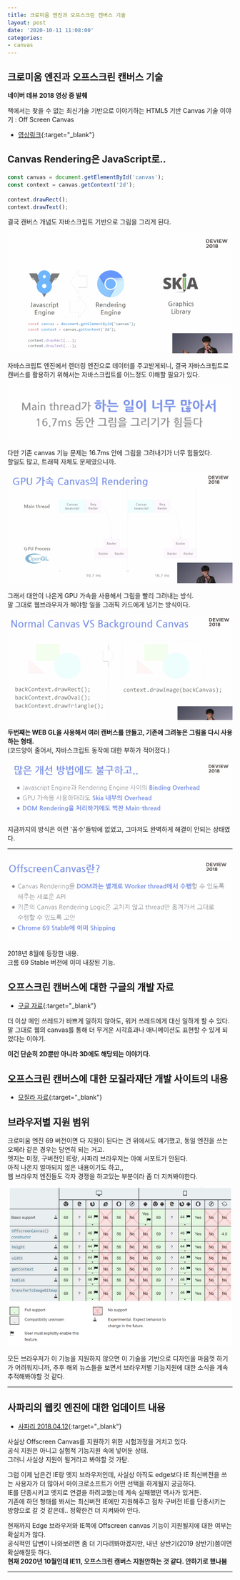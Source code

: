 ```yaml
---
title: 크로미움 엔진과 오프스크린 캔버스 기술
layout: post
date: '2020-10-11 11:08:00'
categories:
- canvas
---
```


## 크로미움 엔진과 오프스크린 캔버스 기술

**네이버 데뷰 2018 영상 중 발췌**

책에서는 찾을 수 없는 최신기술 기반으로 이야기하는 HTML5 기반 Canvas 기술 이야기 : Off Screen Canvas

* [영상링크](https://tv.naver.com/v/4578450){:target="_blank"}

## Canvas Rendering은 JavaScript로..

```javascript
const canvas = document.getElementById('canvas');
const context = canvas.getContext('2d');

context.drawRect();
context.drawText();
```

결국 캔버스 개념도 자바스크립트 기반으로 그림을 그리게 된다.

![](/static/img/script/image10.png)

자바스크립트 엔진에서 렌더링 엔진으로 데이터를 주고받게되니, 결국 자바스크립트로 캔버스를 활용하기 위해서는 자바스크립트를 어느정도 이해할 필요가 있다.  

![](/static/img/script/image11.png)

다만 기존 canvas 기능 문제는 16.7ms 안에 그림을 그려내기가 너무 힘들었다.  
할일도 많고, 트래픽 자체도 문제였으니까.

![](/static/img/script/image12.png)

그래서 대안이 나온게 GPU 가속을 사용해서 그림을 빨리 그려내는 방식.  
말 그대로 웹브라우저가 해야할 일을 그래픽 카드에게 넘기는 방식이다.

![](/static/img/script/image13.png)

**두번째는 WEB GL을 사용해서 여러 캔버스를 만들고, 기존에 그려놓은 그림을 다시 사용하는 형태.**  
(코드양이 줄어서, 자바스크립트 동작에 대한 부하가 적어졌다.)

![](/static/img/script/image14.png)

지금까지의 방식은 이런 '꼼수'들밖에 없었고, 그마저도 완벽하게 해결이 안되는 상태였다.

---

![](/static/img/script/image15.png)

2018년 8월에 등장한 내용.  
크롬 69 Stable 버전에 이미 내장된 기능.

## 오프스크린 캔버스에 대한 구글의 개발 자료

* [구글 자료](https://developers.google.com/web/updates/2018/08/offscreen-canvas){:target="_blank"}

더 이상 메인 쓰레드가 바쁘게 일하지 않아도, 워커 쓰레드에게 대신 일하게 할 수 있다.  
말 그대로 웹의 canvas를 통해 더 무거운 시각효과나 애니메이션도 표현할 수 있게 되었다는 이야기.

**이건 단순히 2D뿐만 아니라 3D에도 해당되는 이야기다.**

## 오프스크린 캔버스에 대한 모질라재단 개발 사이트의 내용

* [모질라 자료](https://developer.mozilla.org/en-US/docs/Web/API/OffscreenCanvas){:target="_blank"}

## 브라우저별 지원 범위

크로미움 엔진 69 버전이면 다 지원이 된다는 건 위에서도 얘기했고, 동일 엔진을 쓰는 오페라 같은 경우는 당연히 되는 거고.  
엣지는 미정, 구버전인 IE랑, 사파리 브라우저는 아예 서포트가 안된다.  
아직 나온지 얼마되지 않은 내용이기도 하고,,  
웹 브라우저 엔진들도 각자 경쟁을 하고있는 부분이라 좀 더 지켜봐야한다.

![](/static/img/script/image16.png)

모든 브라우저가 이 기능을 지원하지 않으면 이 기술을 기반으로 디자인을 마음껏 하기가 어려워지니까, 추후 해외 뉴스들을 보면서 
브라우저별 기능지원에 대한 소식을 계속 추적해봐야할 것 같다.

---

## 사파리의 웹킷 엔진에 대한 업데이트 내용

* [사파리 2018.04.12](https://webkit.org/blog/8216/new-webkit-features-in-safari-11-1/){:target="_blank"}

사실상 Offscreen Canvas를 지원하기 위한 시험과정을 거치고 있다.  
공식 지원은 아니고 실험적 기능지원 속에 넣어둔 상태.  
그러니 사실상 지원이 될거라고 봐야할 것 가탇.  

그럼 이제 남은건 IE랑 엣지 브라우저인데, 사실상 아직도 edge보다 IE 최신버전을 쓰는 사용자가 더 많아서 마이크로소프트가 어떤 선택을 하게될지 궁금하다.  
IE를 단종시키고 엣지로 연결을 하려고했는데 계속 실패했떤 역사가 있거든.  
기존에 하던 형태를 봐서는 최신버전 IE에만 지원해주고 점차 구버전 IE를 단종시키는 방향으로 갈 것 같은데.. 정확한건 더 지켜봐야 안다. 

현재까지 Edge 브라우저와 IE쪽에 Offscreen canvas 기능이 지원될지에 대한 여부는 확실치가 않다.  
공식적인 답변이 나와보려면 좀 더 기다려봐야겠지만, 내년 상반기(2019 상반기)쯤이면 확실해질듯 하다.  
**현재 2020년 10월인데 IE11, 오프스크린 캔버스 지원안하는 것 같다. 안하기로 했나봄**  

---

